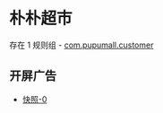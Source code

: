 # 朴朴超市

存在 1 规则组 - [com.pupumall.customer](/src/apps/com.pupumall.customer.ts)

## 开屏广告

- [快照-0](https://gkd-kit.gitee.io/import/12830126)
